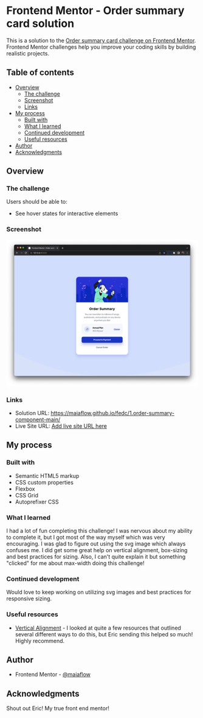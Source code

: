 # Frontend Mentor - Order summary card solution

This is a solution to the [Order summary card challenge on Frontend Mentor](https://www.frontendmentor.io/challenges/order-summary-component-QlPmajDUj). Frontend Mentor challenges help you improve your coding skills by building realistic projects. 

## Table of contents

- [Overview](#overview)
  - [The challenge](#the-challenge)
  - [Screenshot](#screenshot)
  - [Links](#links)
- [My process](#my-process)
  - [Built with](#built-with)
  - [What I learned](#what-i-learned)
  - [Continued development](#continued-development)
  - [Useful resources](#useful-resources)
- [Author](#author)
- [Acknowledgments](#acknowledgments)

## Overview

### The challenge

Users should be able to:

- See hover states for interactive elements

### Screenshot

![](./screenshot.png)

### Links

- Solution URL: https://maiaflow.github.io/fedc/1.order-summary-component-main/
- Live Site URL: [Add live site URL here](https://your-live-site-url.com)

## My process

### Built with

- Semantic HTML5 markup
- CSS custom properties
- Flexbox
- CSS Grid
- Autoprefixer CSS

### What I learned

I had a lot of fun completing this challenge! I was nervous about my ability to complete it, but I got most of the way myself which was very encouraging. I was glad to figure out using the svg image which always confuses me. I did get some great help on vertical alignment, box-sizing and best practices for sizing. Also, I can't quite explain it but something "clicked" for me about max-width doing this challenge!

### Continued development

Would love to keep working on utilizing svg images and best practices for responsive sizing.

### Useful resources

- [Vertical Alignment](https://daily-dev-tips.com/posts/css-grid-most-easy-center-vertical-and-horizontal/) - I looked at quite a few resources that outlined several different ways to do this, but Eric sending this helped so much! Highly recommend.

## Author

- Frontend Mentor - [@maiaflow](https://www.frontendmentor.io/profile/maiaflow)

## Acknowledgments

Shout out Eric! My true front end mentor!